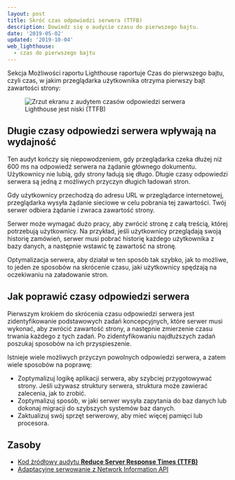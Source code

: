 ```yaml
---
layout: post
title: Skróć czas odpowiedzi serwera (TTFB)
description: Dowiedz się o audycie czasu do pierwszego bajtu.
date: '2019-05-02'
updated: '2019-10-04'
web_lighthouse:
  - czas do pierwszego bajtu
---
```


Sekcja Możliwości raportu Lighthouse raportuje Czas do pierwszego bajtu, czyli czas, w jakim przeglądarka użytkownika otrzyma pierwszy bajt zawartości strony:

<figure class="w-figure"><img class="w-screenshot" src="time-to-first-byte.png" alt="Zrzut ekranu z audytem czasów odpowiedzi serwera Lighthouse jest niski (TTFB)"></figure>

## Długie czasy odpowiedzi serwera wpływają na wydajność

Ten audyt kończy się niepowodzeniem, gdy przeglądarka czeka dłużej niż 600 ms na odpowiedź serwera na żądanie głównego dokumentu. Użytkownicy nie lubią, gdy strony ładują się długo. Długie czasy odpowiedzi serwera są jedną z możliwych przyczyn długich ładowań stron.

Gdy użytkownicy przechodzą do adresu URL w przeglądarce internetowej, przeglądarka wysyła żądanie sieciowe w celu pobrania tej zawartości. Twój serwer odbiera żądanie i zwraca zawartość strony.

Serwer może wymagać dużo pracy, aby zwrócić stronę z całą treścią, której potrzebują użytkownicy. Na przykład, jeśli użytkownicy przeglądają swoją historię zamówień, serwer musi pobrać historię każdego użytkownika z bazy danych, a następnie wstawić tę zawartość na stronę.

Optymalizacja serwera, aby działał w ten sposób tak szybko, jak to możliwe, to jeden ze sposobów na skrócenie czasu, jaki użytkownicy spędzają na oczekiwaniu na załadowanie stron.

## Jak poprawić czasy odpowiedzi serwera

Pierwszym krokiem do skrócenia czasu odpowiedzi serwera jest zidentyfikowanie podstawowych zadań koncepcyjnych, które serwer musi wykonać, aby zwrócić zawartość strony, a następnie zmierzenie czasu trwania każdego z tych zadań. Po zidentyfikowaniu najdłuższych zadań poszukaj sposobów na ich przyspieszenie.

Istnieje wiele możliwych przyczyn powolnych odpowiedzi serwera, a zatem wiele sposobów na poprawę:

- Zoptymalizuj logikę aplikacji serwera, aby szybciej przygotowywać strony. Jeśli używasz struktury serwera, struktura może zawierać zalecenia, jak to zrobić.
- Zoptymalizuj sposób, w jaki serwer wysyła zapytania do baz danych lub dokonaj migracji do szybszych systemów baz danych.
- Zaktualizuj swój sprzęt serwerowy, aby mieć więcej pamięci lub procesora.

## Zasoby

- [Kod źródłowy audytu **Reduce Server Response Times (TTFB)**](https://github.com/GoogleChrome/lighthouse/blob/master/lighthouse-core/audits/server-response-time.js)
- [Adaptacyjne serwowanie z Network Information API](/adaptive-serving-based-on-network-quality)
